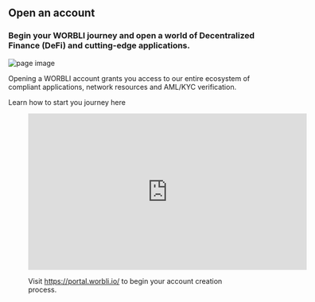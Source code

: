 ## Open an account
### Begin your WORBLI journey and open a world of Decentralized Finance (DeFi) and cutting-edge applications.

![page image](../images/account.jpg)

Opening a WORBLI account grants you access to our entire ecosystem of compliant applications, network resources and AML/KYC verification. 

Learn how to start you journey here

<figure class="video_container">
  <iframe width="560" height="315" src="https://www.youtube.com/embed/dEyy3p4rqWo" frameborder="0" allow="accelerometer; autoplay; encrypted-media; gyroscope; picture-in-picture" allowfullscreen></iframe>

Visit https://portal.worbli.io/ to begin your account creation process.
